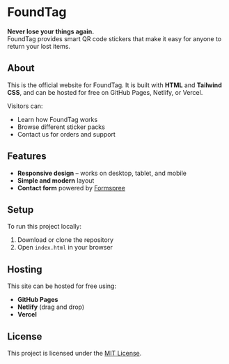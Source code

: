 # FoundTag

**Never lose your things again.**  
FoundTag provides smart QR code stickers that make it easy for anyone to return your lost items.

##  About
This is the official website for FoundTag. It is built with **HTML** and **Tailwind CSS**, and can be hosted for free on GitHub Pages, Netlify, or Vercel.  

Visitors can:
- Learn how FoundTag works
- Browse different sticker packs
- Contact us for orders and support

##  Features
- **Responsive design** – works on desktop, tablet, and mobile  
- **Simple and modern** layout  
- **Contact form** powered by [Formspree](https://formspree.io/)  

##  Setup
To run this project locally:
1. Download or clone the repository  
2. Open `index.html` in your browser  

##  Hosting
This site can be hosted for free using:
- **GitHub Pages**  
- **Netlify** (drag and drop)  
- **Vercel**  

##  License
This project is licensed under the [MIT License](LICENSE).
